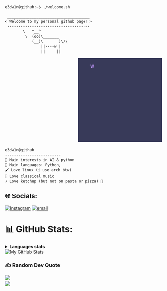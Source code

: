 ```console
e3dw1n@github:~$ ./welcome.sh
```

```
 _____________________________________
< Welcome to my personal github page! >
 ------------------------------------- 
        \   ^__^
         \  (oo)\_______
            (__)\       )\/\
                ||----w |
                ||     ||
```


<p align="right">
  <img src="message.gif" width=270px title="Hi, nice to meet you!">
</p>
 
 ```
e3dw1n@github
-------------------------
🔎 Main interests in AI & python
🌟 Main languages: Python,
🖌️ Love linux (i use arch btw)
🎵 Love classical music
⚡ Love ketchup (but not on pasta or pizza) 🍅
```





## 🌐 Socials:
[![Instagram](https://img.shields.io/badge/Instagram-%23E4405F.svg?logo=Instagram&logoColor=white)](https://instagram.com/zeldizx) [![email](https://img.shields.io/badge/Email-D14836?logo=gmail&logoColor=white)](mailto:pouaoffcial@gmail.com) 




</p>
<!-- Other Tools
  <img src="https://cdn.jsdelivr.net/gh/devicons/devicon@latest/icons/git/git-original.svg" width="50px" title="git">
  <img alt="node" src="https://media.giphy.com/media/kdFc8fubgS31b8DsVu/giphy.gif" width="100" title="node">
  <img alt="github" src="https://i.giphy.com/media/KzJkzjggfGN5Py6nkT/200.webp" width="100" title="github">
  <img alt="VSCode" src="https://i.giphy.com/media/IdyAQJVN2kVPNUrojM/200.webp" width="100" title="vscode">
  <img alt="sublime" src="https://media.giphy.com/media/jnDKffgCfGYOp6cMTK/giphy.gif" width="100" title="sublime">
  <img src="https://cdn.jsdelivr.net/gh/devicons/devicon@latest/icons/java/java-original.svg" width="50px" title="java">
  <img src="https://cdn.jsdelivr.net/gh/devicons/devicon@latest/icons/npm/npm-original-wordmark.svg" width="50px" title="npm">
  <img src="https://cdn.jsdelivr.net/gh/devicons/devicon@latest/icons/bootstrap/bootstrap-plain.svg" width="50px" title="bootstrap">
  <img src="https://cdn.jsdelivr.net/gh/devicons/devicon@latest/icons/r/r-original.svg" width="50px" title="r">
  <img src="https://cdn.jsdelivr.net/gh/devicons/devicon@latest/icons/mongodb/mongodb-original.svg" width="50px" title="mongodb">
  <img src="https://cdn.jsdelivr.net/npm/devicons@1.8.0/!SVG/ruby.svg" width="50px" title="ruby">
  <img src="https://cdn.jsdelivr.net/gh/devicons/devicon@latest/icons/googlecloud/googlecloud-original.svg" width="50px" title="google cloud">
-->


# 📊 GitHub Stats:


<details>
  <summary><b>Languages stats</b></summary>
  <br/>
  <picture align="left">
    <source media="(prefers-color-scheme: dark)" srcset="https://github-profile-summary-cards.vercel.app/api/cards/repos-per-language?username=e3dw1n&theme=dark">
    <source media="(prefers-color-scheme: light)"srcset="https://github-profile-summary-cards.vercel.app/api/cards/repos-per-language?username=e3dw1n&theme=nord_bright">
    <img alt="Repos per language" src="https://github-profile-summary-cards.vercel.app/api/cards/repos-per-language?username=rabarbra&theme=dark">
  </picture>
  <picture align="right">
    <source media="(prefers-color-scheme: dark)" srcset="https://github-profile-summary-cards.vercel.app/api/cards/most-commit-language?username=e3dw1n&theme=dark">
    <source media="(prefers-color-scheme: light)"srcset="https://github-profile-summary-cards.vercel.app/api/cards/most-commit-language?username=e3dw1n&theme=bright">
    <img alt="Most commit languages" src="https://github-profile-summary-cards.vercel.app/api/cards/most-commit-language?username=e3dw1n&theme=dark">
  </picture>
</details>

<picture align="center">
  <source media="(prefers-color-scheme: dark)" srcset="https://github-profile-summary-cards.vercel.app/api/cards/profile-details?username=e3dw1n&theme=dark">
  <source media="(prefers-color-scheme: light)"srcset="https://github-profile-summary-cards.vercel.app/api/cards/profile-details?username=e3dw1n&theme=nord_bright">
  <img alt="My GitHub Stats" src="https://github-profile-summary-cards.vercel.app/api/cards/profile-details?username=rabarbra&theme=dark">
</picture>

### ✍️ Random Dev Quote
![](https://quotes-github-readme.vercel.app/api?type=horizontal&theme=dark)
<br>
<img src="https://user-images.githubusercontent.com/73097560/115834477-dbab4500-a447-11eb-908a-139a6edaec5c.gif">


